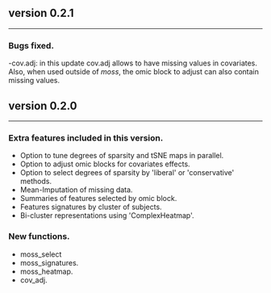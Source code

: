 ## version 0.2.1

---

### Bugs fixed.
-cov.adj: in this update cov.adj allows to have missing values in covariates.
Also, when used outside of $moss$, the omic block to adjust can also contain
missing values.


## version 0.2.0

---


### Extra features included in this version.

- Option to tune degrees of sparsity and tSNE maps in parallel.
- Option to adjust omic blocks for covariates effects.
- Option to select degrees of sparsity by 'liberal' or 'conservative' methods.
- Mean-Imputation of missing data.
- Summaries of features selected by omic block.
- Features signatures by cluster of subjects.
- Bi-cluster representations using 'ComplexHeatmap'.

### New functions.
- moss_select
- moss_signatures.
- moss_heatmap.
- cov_adj.
